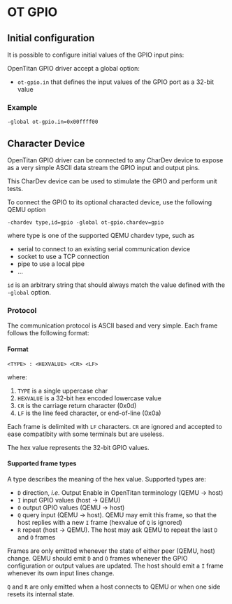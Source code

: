 # OT GPIO

## Initial configuration

It is possible to configure initial values of the GPIO input pins:

OpenTitan GPIO driver accept a global option:

- `ot-gpio.in` that defines the input values of the GPIO port as a 32-bit value

### Example

```
-global ot-gpio.in=0x00ffff00
```

## Character Device

OpenTitan GPIO driver can be connected to any CharDev device to expose as a very simple ASCII data
stream the GPIO input and output pins.

This CharDev device can be used to stimulate the GPIO and perform unit tests.

To connect the GPIO to its optional characted device, use the following QEMU option

```
-chardev type,id=gpio -global ot-gpio.chardev=gpio
```

where type is one of the supported QEMU chardev type, such as

- serial to connect to an existing serial communication device
- socket to use a TCP connection
- pipe to use a local pipe
- ...

`id` is an arbitrary string that should always match the value defined with the `-global` option.

### Protocol

The communication protocol is ASCII based and very simple.
Each frame follows the following format:

#### Format

```
<TYPE> : <HEXVALUE> <CR> <LF>
```

where:

1. `TYPE` is a single uppercase char
2. `HEXVALUE` is a 32-bit hex encoded lowercase value
3. `CR` is the carriage return character (0x0d)
4. `LF` is the line feed character, or end-of-line (0x0a)

Each frame is delimited with `LF` characters. `CR` are ignored and accepted to ease compatibity with
some terminals but are useless.

The hex value represents the 32-bit GPIO values.

#### Supported frame types

A type describes the meaning of the hex value. Supported types are:

* `D` direction, _i.e._ Output Enable in OpenTitan terminology (QEMU -> host)
* `I` input GPIO values (host -> QEMU)
* `O` output GPIO values (QEMU -> host)
* `Q` query input (QEMU -> host). QEMU may emit this frame, so that the host replies with a new
  `I` frame (hexvalue of `Q` is ignored)
* `R` repeat (host -> QEMU). The host may ask QEMU to repeat the last `D` and `O` frames

Frames are only emitted whenever the state of either peer (QEMU, host) change. QEMU should emit `D`
and `O` frames whenever the GPIO configuration or output values are updated. The host should emit
a `I` frame whenever its own input lines change.

`Q` and `R` are only emitted when a host connects to QEMU or when one side resets its internal
state.

